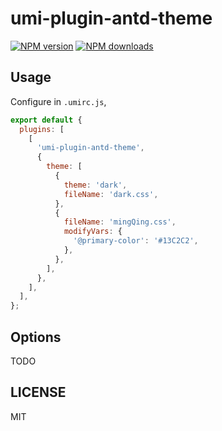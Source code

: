 # umi-plugin-antd-theme

[![NPM version](https://img.shields.io/npm/v/umi-plugin-antd-theme.svg?style=flat)](https://npmjs.org/package/umi-plugin-antd-theme) [![NPM downloads](http://img.shields.io/npm/dm/umi-plugin-antd-theme.svg?style=flat)](https://npmjs.org/package/umi-plugin-antd-theme)

## Usage

Configure in `.umirc.js`,

```js
export default {
  plugins: [
    [
      'umi-plugin-antd-theme',
      {
        theme: [
          {
            theme: 'dark',
            fileName: 'dark.css',
          },
          {
            fileName: 'mingQing.css',
            modifyVars: {
              '@primary-color': '#13C2C2',
            },
          },
        ],
      },
    ],
  ],
};
```

## Options

TODO

## LICENSE

MIT
